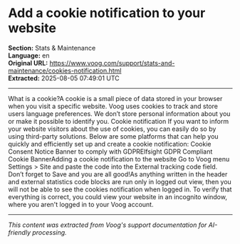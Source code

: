 # Add a cookie notification to your website

**Section:** Stats & Maintenance  
**Language:** en  
**Original URL:** https://www.voog.com/support/stats-and-maintenance/cookies-notification.html  
**Extracted:** 2025-08-05 07:49:01 UTC

---

What is a cookie?A cookie is a small piece of data stored in your browser when you visit a specific website. Voog uses cookies to track and store users language preferences. We don’t store personal information about you or make it possible to identify you.
Cookie notification
If you want to inform your website visitors about the use of cookies, you can easily do so by using third-party solutions. Below are some platforms that can help you quickly and efficiently set up and create a cookie notification: Cookie Consent Notice Banner to comply with GDPRElfsight GDPR Compliant Cookie BannerAdding a cookie notification to the website
Go to Voog menu Settings > Site and paste the code into the External tracking code field. Don’t forget to Save and you are all good!As anything written in the header and external statistics code blocks are run only in logged out view, then you will not be able to see the cookies notification when logged in. To verify that everything is correct, you could view your website in an incognito window, where you aren't logged in to your Voog account.

---

*This content was extracted from Voog's support documentation for AI-friendly processing.*
